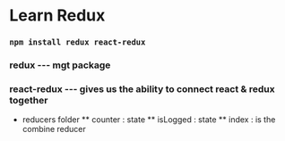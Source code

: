 
# Learn Redux
### `npm install redux react-redux`
### redux --- mgt package
### react-redux --- gives us the ability to connect react & redux together

* reducers folder
    ** counter : state
    ** isLogged : state
    ** index : is the combine reducer